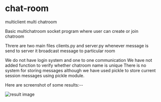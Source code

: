 # chat-room
multiclient multi chatroom

 Basic multichatroom socket program where user can create or join chatroom

 Threre are two main files clients.py and server.py
 whenever message is send to server it broadcast message to particular room

  We do not have login system and one to one communication
  We have not added function to verify whether chatroom name is unique
  There is no system for storing messages although we have used pickle to
  store current session messages using pickle module.
  
  Here are screenshot of some results:--
  
  ![result image ](results/result1.jpg)
